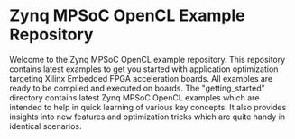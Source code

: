 Zynq MPSoC OpenCL Example Repository
===============================

Welcome to the Zynq MPSoC OpenCL example repository. This repository contains 
latest examples to get you started with application optimization targeting 
Xilinx Embedded FPGA acceleration boards. All examples are ready to be compiled
and executed on boards. The "getting_started" directory contains latest Zynq MPSoC OpenCL
examples which are intended to help in quick learning of various key concepts. 
It also provides insights into new features and optimization tricks which are
quite handy in identical scenarios.
